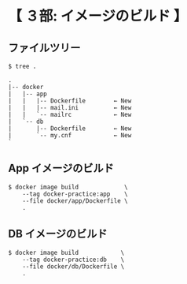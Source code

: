 # 【 ３部: イメージのビルド 】

## ファイルツリー

```
$ tree .

.
|-- docker
|   |-- app
|   |   |-- Dockerfile        ← New
|   |   |-- mail.ini          ← New
|   |   `-- mailrc            ← New
|   `-- db
|       |-- Dockerfile        ← New
|       `-- my.cnf            ← New
`
```

## App イメージのビルド

```
$ docker image build             \
    --tag docker-practice:app    \
    --file docker/app/Dockerfile \
    .
```

## DB イメージのビルド

```
$ docker image build            \
    --tag docker-practice:db    \
    --file docker/db/Dockerfile \
    .
```
